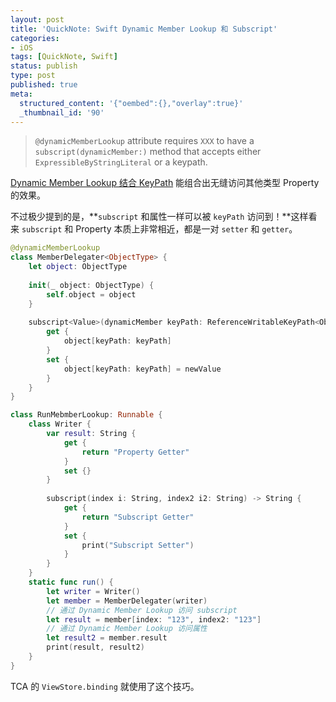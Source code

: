 ```yaml
---
layout: post
title: 'QuickNote: Swift Dynamic Member Lookup 和 Subscript'
categories:
- iOS
tags: [QuickNote, Swift]
status: publish
type: post
published: true
meta:
  structured_content: '{"oembed":{},"overlay":true}'
  _thumbnail_id: '90'
---
```


> `@dynamicMemberLookup` attribute requires `XXX` to have a `subscript(dynamicMember:)` method that accepts either `ExpressibleByStringLiteral` or a keypath.

[Dynamic Member Lookup 结合 KeyPath](https://www.avanderlee.com/swift/dynamic-member-lookup/) 能组合出无缝访问其他类型 Property 的效果。

不过极少提到的是，**`subscript` 和属性一样可以被 `keyPath` 访问到！**这样看来 `subscript` 和 Property 本质上非常相近，都是一对 `setter` 和 `getter`。

```swift
@dynamicMemberLookup
class MemberDelegater<ObjectType> {
    let object: ObjectType
    
    init(_ object: ObjectType) {
        self.object = object
    }
    
    subscript<Value>(dynamicMember keyPath: ReferenceWritableKeyPath<ObjectType, Value>) -> Value {
        get {
            object[keyPath: keyPath]
        }
        set {
            object[keyPath: keyPath] = newValue
        }
    }
}

class RunMebmberLookup: Runnable {
    class Writer {
        var result: String {
            get {
                return "Property Getter"
            }
            set {}
        }
        
        subscript(index i: String, index2 i2: String) -> String {
            get {
                return "Subscript Getter"
            }
            set {
                print("Subscript Setter")
            }
        }
    }
    static func run() {
        let writer = Writer()
        let member = MemberDelegater(writer)
      	// 通过 Dynamic Member Lookup 访问 subscript
        let result = member[index: "123", index2: "123"]
      	// 通过 Dynamic Member Lookup 访问属性
        let result2 = member.result
        print(result, result2)
    }
}
```

TCA 的 `ViewStore.binding` 就使用了这个技巧。
